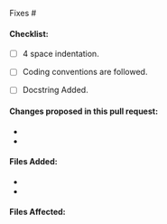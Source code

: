 Fixes # <!-- Add the issue number that is fixed by this PR (In the form Fixes #45) -->

#### Checklist:
- [ ] 4 space indentation.
- [ ] Coding conventions are followed.
- [ ] Docstring Added.


#### Changes proposed in this pull request:

- 
- 

#### Files Added:
- 
- 
#### Files Affected:
